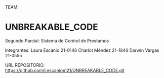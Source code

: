 TEAM:
# UNBREAKABLE_CODE

Segundo Parcial: Sistema de Control de Prestamos

Integrantes: 
Laura Escanio 21-0146 
Charlot Méndez 21-1846 
Darwin Vargas 21-0555

URL REPOSITORIO: https://github.com/Lescaniom21/UNBREAKABLE_CODE.git


